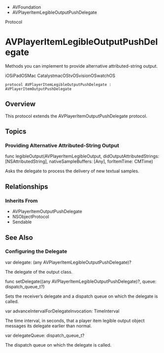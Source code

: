 

- AVFoundation
-  AVPlayerItemLegibleOutputPushDelegate 

Protocol

# AVPlayerItemLegibleOutputPushDelegate

Methods you can implement to provide alternative attributed-string output.

iOSiPadOSMac CatalystmacOStvOSvisionOSwatchOS

``` source
protocol AVPlayerItemLegibleOutputPushDelegate : AVPlayerItemOutputPushDelegate
```

## Overview

This protocol extends the AVPlayerItemOutputPushDelegate protocol.

## Topics

### Providing Alternative Attributed-String Output

func legibleOutput(AVPlayerItemLegibleOutput, didOutputAttributedStrings: [NSAttributedString], nativeSampleBuffers: [Any], forItemTime: CMTime)

Asks the delegate to process the delivery of new textual samples.

## Relationships

### Inherits From

- AVPlayerItemOutputPushDelegate
- NSObjectProtocol
- Sendable

## See Also

### Configuring the Delegate

var delegate: (any AVPlayerItemLegibleOutputPushDelegate)?

The delegate of the output class.

func setDelegate((any AVPlayerItemLegibleOutputPushDelegate)?, queue: dispatch_queue_t?)

Sets the receiver’s delegate and a dispatch queue on which the delegate is called.

var advanceIntervalForDelegateInvocation: TimeInterval

The time interval, in seconds, that a player item legible output object messages its delegate earlier than normal.

var delegateQueue: dispatch_queue_t?

The dispatch queue on which the delegate is called.

